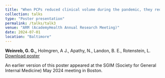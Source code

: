 ```yaml
---
title: "When PCPs reduced clinical volume during the pandemic, they reduced EHR use by less"
collection: talks
type: "Poster presentation"
permalink: /talks/talk3
venue: "ARM (AcademyHealth Annual Research Meeting)"
date: 2024-07-01
location: "Baltimore"
---
```


<b>Weinreb, G. G.,</b> Holmgren, A J., Apathy, N., Landon, B. E., Rotenstein, L.  [Download poster](https://gabeweinreb.github.io/files/240627%20-%20ARM%20poster.pdf)

An earlier version of this poster appeared at the SGIM (Society for General Internal Medicine) May 2024 meeting in Boston.
